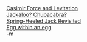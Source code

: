<div xmlns='http://www.w3.org/1999/xhtml'>
<a href='http://news.scotsman.com/scitech.cfm?id=1227042007'>Casimir Force and Levitation</a><br/>
<a href='http://www.earthfiles.com/news.php?ID=1297'>Jackaloo? Chupacabra?</a><br/>
<a href='http://www.theparanormalreport.com/Spring-Heeled-Jack-and-the-Devil-in-Devon-Revisited.html'>Spring-Heeled Jack Revisited</a><br/>
<a href='http://www.stuff.co.nz/4147496a4560.html'>Egg within an egg</a><br/>
-m
    </div>